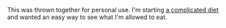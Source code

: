 This was thrown together for personal use. I'm starting [a complicated diet](http://www.breakingtheviciouscycle.info/) and wanted an easy way to see what I'm allowed to eat.